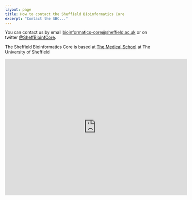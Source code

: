 ```yaml
---
layout: page
title: How to contact the Sheffield Bioinformatics Core
excerpt: "Contact the SBC..."
---
```


You can contact us by email [bioinformatics-core@sheffield.ac.uk](mailto:bioinformatics-core@sheffield.ac.uk) or on twitter [@SheffBioinfCore](https://twitter.com/SheffBioinfCore).

The Sheffield Bioinformatics Core is based at [The Medical School](https://www.sheffield.ac.uk/medicine) at The University of Sheffield

<iframe src="https://www.google.com/maps/embed?pb=!1m18!1m12!1m3!1d1228923.079941016!2d-2.7894390370181705!3d53.0160414743062!2m3!1f0!2f0!3f0!3m2!1i1024!2i768!4f13.1!3m3!1m2!1s0x4879827871f2884f%3A0x4026d33a8623c03c!2sUniversity%20of%20Sheffield%20Medical%20School!5e0!3m2!1sen!2suk!4v1651222635763!5m2!1sen!2suk" width="600" height="450" style="border:0;" allowfullscreen="" loading="lazy" referrerpolicy="no-referrer-when-downgrade"></iframe>



